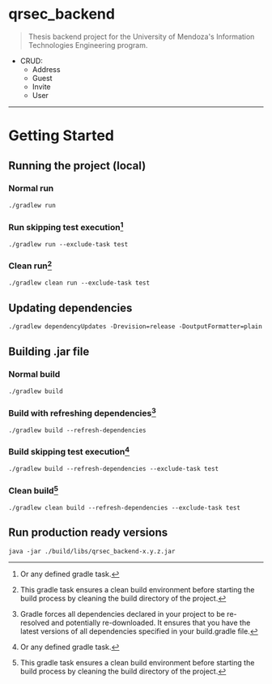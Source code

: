 # qrsec_backend

> Thesis backend project for the University of Mendoza's Information Technologies Engineering program.
 
- CRUD:
  - Address
  - Guest
  - Invite
  - User

---

# Getting Started

## Running the project (local)
### Normal run

```shell
./gradlew run
```

### Run skipping test execution[^1]

```shell
./gradlew run --exclude-task test
```

### Clean run[^2]

```shell
./gradlew clean run --exclude-task test
```

## Updating dependencies

```shell
./gradlew dependencyUpdates -Drevision=release -DoutputFormatter=plain
```

## Building .jar file
### Normal build

```shell
./gradlew build
```

### Build with refreshing dependencies[^3]

```shell
./gradlew build --refresh-dependencies
```

### Build skipping test execution[^1]

```shell
./gradlew build --refresh-dependencies --exclude-task test
```

### Clean build[^2]

```shell
./gradlew clean build --refresh-dependencies --exclude-task test
```

## Run production ready versions
```shell
java -jar ./build/libs/qrsec_backend-x.y.z.jar 
```

[^1]: Or any defined gradle task.
[^2]: This gradle task ensures a clean build environment before starting the build process by cleaning the build directory of the project.
[^3]: Gradle forces all dependencies declared in your project to be re-resolved and potentially re-downloaded. It ensures that you have the latest versions of all dependencies specified in your build.gradle file.
